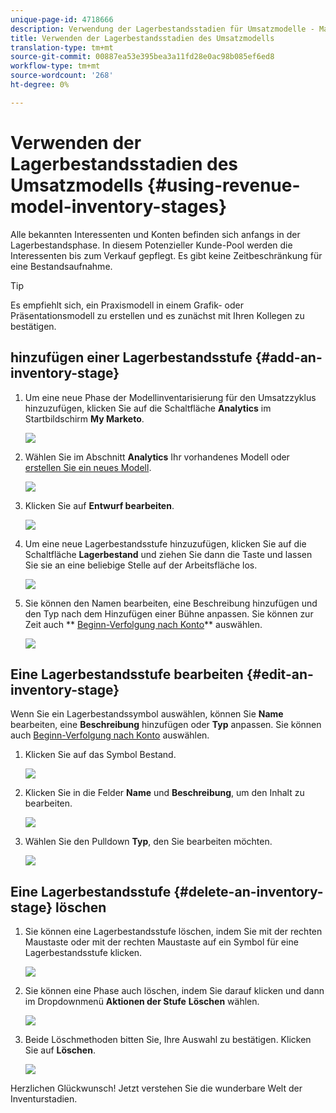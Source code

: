 ```yaml
---
unique-page-id: 4718666
description: Verwendung der Lagerbestandsstadien für Umsatzmodelle - Marketing-Dokumente - Produktdokumentation
title: Verwenden der Lagerbestandsstadien des Umsatzmodells
translation-type: tm+mt
source-git-commit: 00887ea53e395bea3a11fd28e0ac98b085ef6ed8
workflow-type: tm+mt
source-wordcount: '268'
ht-degree: 0%

---
```



# Verwenden der Lagerbestandsstadien des Umsatzmodells {#using-revenue-model-inventory-stages}

Alle bekannten Interessenten und Konten befinden sich anfangs in der Lagerbestandsphase. In diesem Potenzieller Kunde-Pool werden die Interessenten bis zum Verkauf gepflegt. Es gibt keine Zeitbeschränkung für eine Bestandsaufnahme.

>[!TIP]
>
>Es empfiehlt sich, ein Praxismodell in einem Grafik- oder Präsentationsmodell zu erstellen und es zunächst mit Ihren Kollegen zu bestätigen.

## hinzufügen einer Lagerbestandsstufe {#add-an-inventory-stage}

1. Um eine neue Phase der Modellinventarisierung für den Umsatzzyklus hinzuzufügen, klicken Sie auf die Schaltfläche **Analytics** im Startbildschirm **My Marketo**.

   ![](assets/image2015-4-27-11-3a54-3a41.png)

1. Wählen Sie im Abschnitt **Analytics** Ihr vorhandenes Modell oder [erstellen Sie ein neues Modell](create-a-new-revenue-model.md).

   ![](assets/image2015-4-27-14-3a31-3a53.png)

1. Klicken Sie auf **Entwurf bearbeiten**.

   ![](assets/image2015-4-27-12-3a10-3a49.png)

1. Um eine neue Lagerbestandsstufe hinzuzufügen, klicken Sie auf die Schaltfläche **Lagerbestand** und ziehen Sie dann die Taste und lassen Sie sie an eine beliebige Stelle auf der Arbeitsfläche los.

   ![](assets/image2015-4-28-13-3a9-3a37.png)

1. Sie können den Namen bearbeiten, eine Beschreibung hinzufügen und den Typ nach dem Hinzufügen einer Bühne anpassen. Sie können zur Zeit auch ** [Beginn-Verfolgung nach Konto](start-tracking-by-account-in-the-revenue-modeler.md)** auswählen.

   ![](assets/image2015-4-27-13-3a29-3a2.png)

## Eine Lagerbestandsstufe bearbeiten {#edit-an-inventory-stage}

Wenn Sie ein Lagerbestandssymbol auswählen, können Sie **Name** bearbeiten, eine **Beschreibung** hinzufügen oder **Typ** anpassen. Sie können auch [Beginn-Verfolgung nach Konto](start-tracking-by-account-in-the-revenue-modeler.md) auswählen.

1. Klicken Sie auf das Symbol Bestand.

   ![](assets/image2015-4-27-15-3a55-3a10.png)

1. Klicken Sie in die Felder **Name** und **Beschreibung**, um den Inhalt zu bearbeiten.

   ![](assets/image2015-4-27-13-3a34-3a58.png)

1. Wählen Sie den Pulldown **Typ**, den Sie bearbeiten möchten.

   ![](assets/image2015-4-27-13-3a36-3a52.png)

## Eine Lagerbestandsstufe {#delete-an-inventory-stage} löschen

1. Sie können eine Lagerbestandsstufe löschen, indem Sie mit der rechten Maustaste oder mit der rechten Maustaste auf ein Symbol für eine Lagerbestandsstufe klicken.

   ![](assets/image2015-4-28-13-3a0-3a20.png)

1. Sie können eine Phase auch löschen, indem Sie darauf klicken und dann im Dropdownmenü **Aktionen der Stufe** **Löschen** wählen.

   ![](assets/image2015-4-28-13-3a1-3a17.png)

1. Beide Löschmethoden bitten Sie, Ihre Auswahl zu bestätigen. Klicken Sie auf **Löschen**.

   ![](assets/image2015-4-28-13-3a5-3a26.png)

Herzlichen Glückwunsch! Jetzt verstehen Sie die wunderbare Welt der Inventurstadien.
